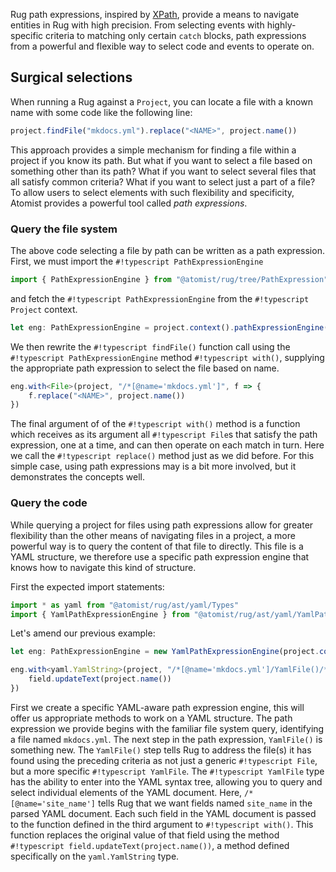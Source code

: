 Rug path expressions, inspired by [XPath][xpath], provide a means to
navigate entities in Rug with high precision.  From selecting events
with highly-specific criteria to matching only certain `catch` blocks,
path expressions from a powerful and flexible way to select code and
events to operate on.

[xpath]: https://www.w3.org/TR/xpath/

<!-- Everything is a tree, path expressions enable precise navigation
of trees of information. -->

## Surgical selections

When running a Rug against a `Project`, you can locate a file with a
known name with some code like the following line:

```typescript
project.findFile("mkdocs.yml").replace("<NAME>", project.name())
```

This approach provides a simple mechanism for finding a file within a
project if you know its path.  But what if you want to select a file
based on something other than its path?  What if you want to select
several files that all satisfy common criteria?  What if you want to
select just a part of a file?  To allow users to select elements with
such flexibility and specificity, Atomist provides a powerful tool
called *path expressions*.

### Query the file system

The above code selecting a file by path can be written as a path
expression.  First, we must import the `#!typescript
PathExpressionEngine`

```typescript
import { PathExpressionEngine } from "@atomist/rug/tree/PathExpression";
```

and fetch the `#!typescript PathExpressionEngine` from the
`#!typescript Project` context.

```typescript
let eng: PathExpressionEngine = project.context().pathExpressionEngine();
```

We then rewrite the `#!typescript findFile()` function call using the
`#!typescript PathExpressionEngine` method `#!typescript with()`,
supplying the appropriate path expression to select the file based on
name.

```typescript
eng.with<File>(project, "/*[@name='mkdocs.yml']", f => {
    f.replace("<NAME>", project.name())
})
```

The final argument of of the `#!typescript with()` method is a
function which receives as its argument all `#!typescript File`s that
satisfy the path expression, one at a time, and can then operate on
each match in turn.  Here we call the `#!typescript replace()` method
just as we did before.  For this simple case, using path expressions
may is a bit more involved, but it demonstrates the concepts well.

### Query the code


While querying a project for files using path expressions allow for
greater flexibility than the other means of navigating files in a
project, a more powerful way is to query the content of that file to
directly. This file is a YAML structure, we therefore use a
specific path expression engine that knows how to navigate this kind
of structure.

First the expected import statements:

```typescript
import * as yaml from "@atomist/rug/ast/yaml/Types"
import { YamlPathExpressionEngine } from "@atomist/rug/ast/yaml/YamlPathExpressionEngine"
```

Let's amend our previous example:

```typescript
let eng: PathExpressionEngine = new YamlPathExpressionEngine(project.context().pathExpressionEngine())

eng.with<yaml.YamlString>(project, "/*[@name='mkdocs.yml']/YamlFile()/*[@name='site_name']", field => {
    field.updateText(project.name())
})
```

First we create a specific YAML-aware path expression engine, this
will offer us appropriate methods to work on a YAML structure.  The
path expression we provide begins with the familiar file system query,
identifying a file named `mkdocs.yml`.  The next step in the path
expression, `YamlFile()` is something new.  The `YamlFile()` step
tells Rug to address the file(s) it has found using the preceding
criteria as not just a generic `#!typescript File`, but a more
specific `#!typescript YamlFile`.  The `#!typescript YamlFile` type
has the ability to enter into the YAML syntax tree, allowing you to
query and select individual elements of the YAML document.  Here,
`/*[@name='site_name']` tells Rug that we want fields named
`site_name` in the parsed YAML document.  Each such field in the YAML
document is passed to the function defined in the third argument to
`#!typescript with()`.  This function replaces the original value of
that field using the method `#!typescript
field.updateText(project.name())`, a method defined specifically on
the `yaml.YamlString` type.
